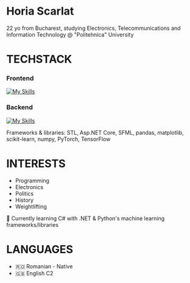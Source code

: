 # Horia Scarlat

22 yo from Bucharest, studying Electronics, Telecommunications and Information Technology @ "Politehnica" University

# TECHSTACK

### <strong>Frontend</strong>

[![My Skills](https://skillicons.dev/icons?i=html,css,js)](https://skillicons.dev) 
     
### <b>Backend</b>   
[![My Skills](https://skillicons.dev/icons?i=c,cs,cpp,dotnet,py,mysql&perline=3)](https://skillicons.dev) 

   Frameworks & libraries: STL, Asp.NET Core, SFML, pandas, matplotlib, scikit-learn, numpy, PyTorch, TensorFlow
    
# INTERESTS

   - Programming
   - Electronics 
   - Politics
   - History
   - Weightlifting


🔰 Currently learning C# with .NET & Python's machine learning frameworks/libraries

# LANGUAGES
   
   - 🇷🇴 Romanian - Native
   - 🇬🇧 English C2


<!---
boriabyte/boriabyte is a ✨ special ✨ repository because its `README.md` (this file) appears on your GitHub profile.
You can click the Preview link to take a look at your changes.
--->
